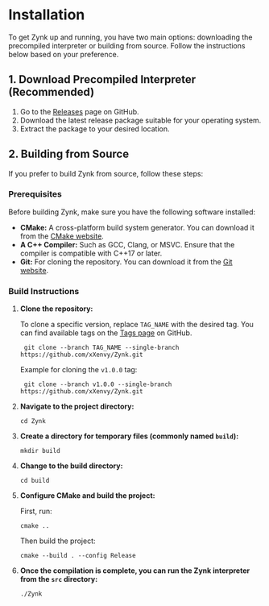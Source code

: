 # Installation

To get Zynk up and running, you have two main options: downloading the precompiled interpreter or building from source. Follow the instructions below based on your preference.

## 1. Download Precompiled Interpreter (Recommended)

1. Go to the [Releases](https://github.com/xXenvy/Zynk/releases) page on GitHub.
2. Download the latest release package suitable for your operating system.
3. Extract the package to your desired location.

## 2. Building from Source

If you prefer to build Zynk from source, follow these steps:

### Prerequisites

Before building Zynk, make sure you have the following software installed:

- **CMake:** A cross-platform build system generator. You can download it from the [CMake website](https://cmake.org/download/).
- **A C++ Compiler:** Such as GCC, Clang, or MSVC. Ensure that the compiler is compatible with C++17 or later.
- **Git:** For cloning the repository. You can download it from the [Git website](https://git-scm.com/downloads).

### Build Instructions

1. **Clone the repository:**

    To clone a specific version, replace `TAG_NAME` with the desired tag. You can find available tags on the [Tags page](https://github.com/xXenvy/Zynk/tags) on GitHub.

        git clone --branch TAG_NAME --single-branch https://github.com/xXenvy/Zynk.git
    
    Example for cloning the `v1.0.0` tag:

        git clone --branch v1.0.0 --single-branch https://github.com/xXenvy/Zynk.git

2. **Navigate to the project directory:**

    ```
    cd Zynk
    ```

3. **Create a directory for temporary files (commonly named `build`):**

    ```
    mkdir build
    ```

4. **Change to the build directory:**

    ```
    cd build
    ```

5. **Configure CMake and build the project:**

    First, run:

    ```
    cmake ..
    ```

    Then build the project:

    ``` 
    cmake --build . --config Release
    ```

6. **Once the compilation is complete, you can run the Zynk interpreter from the `src` directory:**

    ```
    ./Zynk
    ```
